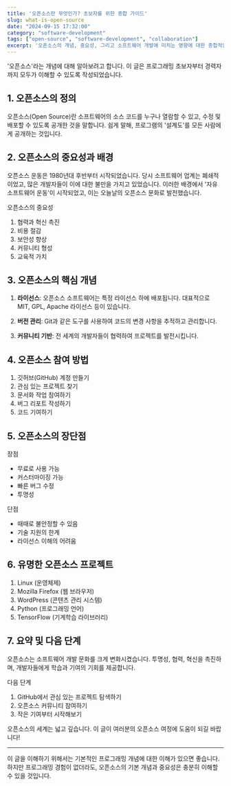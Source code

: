```yaml
---
title: '오픈소스란 무엇인가? 초보자를 위한 종합 가이드'
slug: what-is-open-source
date: "2024-09-15 17:32:00"
category: "software-development"
tags: ["open-source", "software-development", "collaboration"]
excerpt: '오픈소스의 개념, 중요성, 그리고 소프트웨어 개발에 미치는 영향에 대한 종합적인 설명입니다.'
---
```


'오픈소스'라는 개념에 대해 알아보려고 합니다. 이 글은 프로그래밍 초보자부터 경력자까지 모두가 이해할 수 있도록 작성되었습니다.

## 1. 오픈소스의 정의

오픈소스(Open Source)란 소프트웨어의 소스 코드를 누구나 열람할 수 있고, 수정 및 배포할 수 있도록 공개한 것을 말합니다. 쉽게 말해, 프로그램의 '설계도'를 모든 사람에게 공개하는 것입니다.

## 2. 오픈소스의 중요성과 배경

오픈소스 운동은 1980년대 후반부터 시작되었습니다. 당시 소프트웨어 업계는 폐쇄적이었고, 많은 개발자들이 이에 대한 불만을 가지고 있었습니다. 이러한 배경에서 '자유 소프트웨어 운동'이 시작되었고, 이는 오늘날의 오픈소스 문화로 발전했습니다.

오픈소스의 중요성
1. 협력과 혁신 촉진
2. 비용 절감
3. 보안성 향상
4. 커뮤니티 형성
5. 교육적 가치

## 3. 오픈소스의 핵심 개념

1. **라이선스**: 오픈소스 소프트웨어는 특정 라이선스 하에 배포됩니다. 대표적으로 MIT, GPL, Apache 라이선스 등이 있습니다.

2. **버전 관리**: Git과 같은 도구를 사용하여 코드의 변경 사항을 추적하고 관리합니다.

3. **커뮤니티 기반**: 전 세계의 개발자들이 협력하여 프로젝트를 발전시킵니다.

## 4. 오픈소스 참여 방법

1. 깃허브(GitHub) 계정 만들기
2. 관심 있는 프로젝트 찾기
3. 문서화 작업 참여하기
4. 버그 리포트 작성하기
5. 코드 기여하기

## 5. 오픈소스의 장단점

장점
- 무료로 사용 가능
- 커스터마이징 가능
- 빠른 버그 수정
- 투명성

단점
- 때때로 불안정할 수 있음
- 기술 지원의 한계
- 라이선스 이해의 어려움

## 6. 유명한 오픈소스 프로젝트

1. Linux (운영체제)
2. Mozilla Firefox (웹 브라우저)
3. WordPress (콘텐츠 관리 시스템)
4. Python (프로그래밍 언어)
5. TensorFlow (기계학습 라이브러리)

## 7. 요약 및 다음 단계

오픈소스는 소프트웨어 개발 문화를 크게 변화시켰습니다. 투명성, 협력, 혁신을 촉진하며, 개발자들에게 학습과 기여의 기회를 제공합니다.

다음 단계
1. GitHub에서 관심 있는 프로젝트 탐색하기
2. 오픈소스 커뮤니티 참여하기
3. 작은 기여부터 시작해보기

오픈소스의 세계는 넓고 깊습니다. 이 글이 여러분의 오픈소스 여정에 도움이 되길 바랍니다!

---

이 글을 이해하기 위해서는 기본적인 프로그래밍 개념에 대한 이해가 있으면 좋습니다. 하지만 프로그래밍 경험이 없더라도, 오픈소스의 기본 개념과 중요성은 충분히 이해할 수 있을 것입니다.
